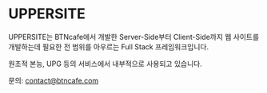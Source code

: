 UPPERSITE
=========

UPPERSITE는 BTNcafe에서 개발한 Server-Side부터 Client-Side까지 웹 사이트를 개발하는데 필요한 전 범위를 아우르는 Full Stack 프레임워크입니다.

원초적 본능, UPG 등의 서비스에서 내부적으로 사용되고 있습니다.

문의: contact@btncafe.com
